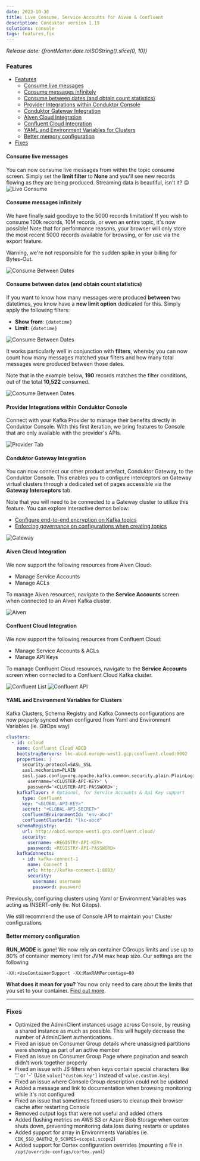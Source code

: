 ```yaml
---
date: 2023-10-30
title: Live Consume, Service Accounts for Aiven & Confluent
description: Conduktor version 1.19
solutions: console
tags: features,fix
---
```


*Release date: {frontMatter.date.toISOString().slice(0, 10)}*

### Features

- [Features](#features)
  - [Consume live messages](#consume-live-messages)
  - [Consume messages infinitely](#consume-messages-infinitely)
  - [Consume between dates (and obtain count statistics)](#consume-between-dates-and-obtain-count-statistics)
  - [Provider Integrations within Conduktor Console](#provider-integrations-within-conduktor-console)
  - [Conduktor Gateway Integration](#conduktor-gateway-integration)
  - [Aiven Cloud Integration](#aiven-cloud-integration)
  - [Confluent Cloud Integration](#confluent-cloud-integration)
  - [YAML and Environment Variables for Clusters](#yaml-and-environment-variables-for-clusters)
  - [Better memory configuration](#better-memory-configuration)
- [Fixes](#fixes)

#### Consume live messages

You can now consume live messages from within the topic consume screen. Simply set the **limit filter** to **None** and you'll see new records flowing as they are being produced. Streaming data is beautiful, isn't it? 😉
![Live Consume](/images/changelog/platform/v19/live-consume.gif)

#### Consume messages infinitely

We have finally said goodbye to the 5000 records limitation! If you wish to consume 100k records, 10M records, or even an entire topic, it's now possible! Note that for performance reasons, your browser will only store the most recent 5000 records available for browsing, or for use via the export feature.

Warning, we're not responsible for the sudden spike in your billing for Bytes-Out.

![Consume Between Dates](/images/changelog/platform/v19/infinite-annotated.png)

#### Consume between dates (and obtain count statistics)

If you want to know how many messages were produced **between** two datetimes, you know have a **new limit option** dedicated for this. Simply apply the following filters:

- **Show from**: `{datetime}`
- **Limit**: `{datetime}`

![Consume Between Dates](/images/changelog/platform/v19/between-dates.png)

It works particularly well in conjunction with **filters**, whereby you can now count how many messages matched your filters and how many total messages were produced between those dates.

Note that in the example below, **190** records matches the filter conditions, out of the total **10,522** consumed.

![Consume Between Dates](/images/changelog/platform/v19/between-filters.png)

#### Provider Integrations within Conduktor Console

Connect with your Kafka Provider to manage their benefits directly in Conduktor Console.  With this first iteration, we bring features to Console that are only available with the provider's APIs.

![Provider Tab](/images/changelog/platform/v19/provider-tab.png)

#### Conduktor Gateway Integration

You can now connect our other product artefact, Conduktor Gateway, to the Conduktor Console. This enables you to configure interceptors on Gateway virtual clusters through a dedicated set of pages accessible via the **Gateway Interceptors** tab.

Note that you will need to be connected to a Gateway cluster to utilize this feature. You can explore interactive demos below:

- [Configure end-to-end encryption on Kafka topics](https://conduktor.navattic.com/full-message-encryption)
- [Enforcing governance on configurations when creating topics](https://conduktor.navattic.com/governance-demo)

![Gateway](/images/changelog/platform/v19/gateway.png)

#### Aiven Cloud Integration

We now support the following resources from Aiven Cloud:

- Manage Service Accounts
- Manage ACLs

To manage Aiven resources, navigate to the **Service Accounts** screen when connected to an Aiven Kafka cluster.

![Aiven](/images/changelog/platform/v19/aiven.png)

#### Confluent Cloud Integration

We now support the following resources from Confluent Cloud:

- Manage Service Accounts & ACLs
- Manage API Keys

To manage Confluent Cloud resources, navigate to the **Service Accounts** screen when connected to a Confluent Cloud Kafka cluster.

![Confluent List](/images/changelog/platform/v19/confluent-list.png)
![Confluent API](/images/changelog/platform/v19/confluent-api-keys.png)

#### YAML and Environment Variables for Clusters

Kafka Clusters, Schema Registry and Kafka Connects configurations are now properly synced when configured from Yaml and Environment Variables (ie. GitOps way)

```yaml
clusters:
  - id: ccloud
    name: Confluent Cloud ABCD
    bootstrapServers: lkc-abcd.europe-west1.gcp.confluent.cloud:9092
    properties: |
      security.protocol=SASL_SSL
      sasl.mechanism=PLAIN
      sasl.jaas.config=org.apache.kafka.common.security.plain.PlainLoginModule required \
        username='<CLUSTER-API-KEY>' \
        password='<CLUSTER-API-PASSWORD>';
    kafkaflavor: # Optional, for Service Accounts & Api Key support
      type: Confluent
      key: "<GLOBAL-API-KEY>"
      secret: "<GLOBAL-API-SECRET>"
      confluentEnvironmentId: "env-abcd"
      confluentClusterId: "lkc-abcd"
    schemaRegistry:
      url: http://abcd.europe-west1.gcp.confluent.cloud/
      security:
        username: <REGISTRY-API-KEY>
        password: <REGISTRY-API-PASSWORD>
    kafkaConnects:
      - id: kafka-connect-1
        name: Connect 1
        url: http://kafka-connect-1:8083/
        security:
          username: username
          password: password
```

Previously, configuring clusters using Yaml or Environment Variables was acting as INSERT-only (ie. Not Gitops).

We still recommend the use of Console API to maintain your Cluster configurations

#### Better memory configuration

**RUN_MODE** is gone!
We now rely on container CGroups limits and use up to 80% of container memory limit for JVM max heap size.
Our settings are the following

``` shell
-XX:+UseContainerSupport -XX:MaxRAMPercentage=80
```

**What does it mean for you?**
You now only need to care about the limits that you set to your container. [Find out more](https://bell-sw.com/announcements/2020/10/28/JVM-in-Linux-containers-surviving-the-isolation/).

***

### Fixes

- Optimized the AdminClient instances usage across Console, by reusing a shared instance as much as possible. This will hugely decrease the number of AdminClient authentications.
- Fixed an issue on Consumer Group details where unassigned partitions were showing as part of an active member
- Fixed an issue on Consumer Group Page where pagination and search didn't work together properly
- Fixed an issue with JS filters when keys contain special characters like '.' or '-' (Use `value["custom.key"]` instead of `value.custom.key`)
- Fixed an issue where Console Group description could not be updated
- Added a message and link to documentation when browsing monitoring while it's not configured
- Fixed an issue that sometimes forced users to cleanup their browser cache after restarting Console
- Removed output logs that were not useful and added others
- Added flushing metrics on AWS S3 or Azure Blob Storage when cortex shuts down, preventing monitoring data loss during restarts or updates
- Added support for array in Environments Variables (ie. `CDK_SSO_OAUTH2_0_SCOPES=scope1,scope2`)
- Added support for Cortex configuration overrides (mounting a file in `/opt/override-configs/cortex.yaml`)
